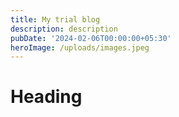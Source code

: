 ```yaml
---
title: My trial blog
description: description
pubDate: '2024-02-06T00:00:00+05:30'
heroImage: /uploads/images.jpeg
---
```

# Heading
